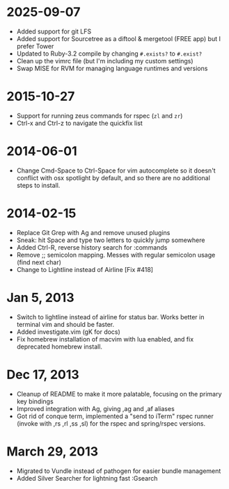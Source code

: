 2025-09-07
==================
  * Added support for git LFS
  * Added support for Sourcetree as a diftool & mergetool (FREE app) but I prefer Tower
  * Updated to Ruby-3.2 compile by changing `#.exists?` to `#.exist?`
  * Clean up the vimrc file (but I'm including my custom settings)
  * Swap MISE for RVM for managing language runtimes and versions

2015-10-27
==================
  * Support for running zeus commands for rspec (`zl` and `zr`)
  * Ctrl-x and Ctrl-z to navigate the quickfix list

2014-06-01
==================
 * Change Cmd-Space to Ctrl-Space for vim autocomplete so it doesn't conflict with osx spotlight by default, and so there are no additional steps to install.

2014-02-15
==================

 * Replace Git Grep with Ag and remove unused plugins
 * Sneak: hit Space and type two letters to quickly jump somewhere
 * Added Ctrl-R, reverse history search for :commands
 * Remove ;; semicolon mapping. Messes with regular semicolon usage (find next char)
 * Change to Lightline instead of Airline [Fix #418]

Jan 5, 2013
==================

* Switch to lightline instead of airline for status bar. Works better in terminal vim and should be faster.
* Added investigate.vim (gK for docs)
* Fix homebrew installation of macvim with lua enabled, and fix deprecated homebrew install.

Dec 17, 2013
==================

* Cleanup of README to make it more palatable, focusing on the primary key bindings
* Improved integration with Ag, giving ,ag and ,af aliases
* Got rid of conque term, implemented a "send to iTerm" rspec runner (invoke with ,rs ,rl ,ss ,sl) for the rspec and spring/rspec versions.

March 29, 2013
==================

* Migrated to Vundle instead of pathogen for easier bundle management
* Added Silver Searcher for lightning fast :Gsearch

